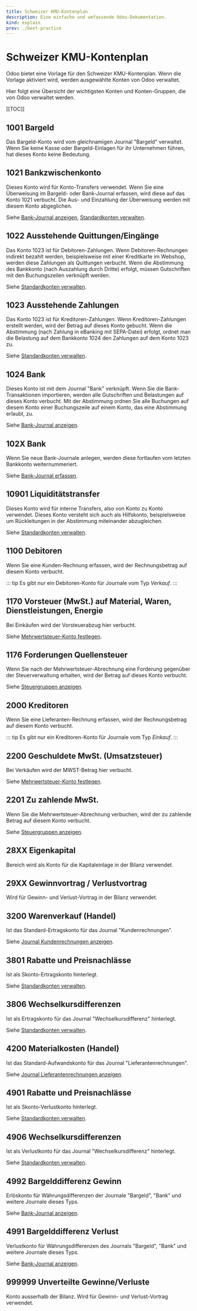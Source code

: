 ```yaml
---
title: Schweizer KMU-Kontenplan
description: Eine einfache und umfassende Odoo-Dokumentation.
kind: explain
prev: ./best-practice
---
```


# Schweizer KMU-Kontenplan

Odoo bietet eine Vorlage für den Schweizer KMU-Kontenplan. Wenn die Vorlage aktiviert wird, werden ausgewählte Konten von Odoo verwaltet.

Hier folgt eine Übersicht der wichtigsten Konten und Konten-Gruppen, die von Odoo verwaltet werden.

[[TOC]]

## 1001 Bargeld

Das Bargeld-Konto wird vom gleichnamigen Journal "Bargeld" verwaltet. Wenn Sie keine Kasse oder Bargeld-Einlagen für ihr Unternehmen führen, hat dieses Konto keine Bedeutung.

## 1021 Bankzwischenkonto

Dieses Konto wird für Konto-Transfers verwendet. Wenn Sie eine Überweisung im Bargeld- oder Bank-Journal erfassen, wird diese auf das Konto 1021 verbucht. Die Aus- und Einzahlung der Überweisung werden mit diesem Konto abgeglichen.

Siehe [Bank-Journal anzeigen](Accounting.md#Bank-Journal%20anzeigen), [Standardkonten verwalten](Accounting.md#Standardkonten%20verwalten).

## 1022 Ausstehende Quittungen/Eingänge

Das Konto 1023 ist für Debitoren-Zahlungen. Wenn Debitoren-Rechnungen indirekt bezahlt werden, beispielsweise mit einer Kreditkarte im Webshop, werden diese Zahlungen als Quittungen verbucht. Wenn die Abstimmung des Bankkonto (nach Auszahlung durch Dritte) erfolgt, müssen Gutschriften mit den Buchungszeilen verknüpft werden.

Siehe [Standardkonten verwalten](Accounting.md#Standardkonten%20verwalten).

## 1023 Ausstehende Zahlungen

Das Konto 1023 ist für Kreditoren-Zahlungen. Wenn Kreditoren-Zahlungen erstellt werden, wird der Betrag auf dieses Konto gebucht. Wenn die Abstimmung (nach Zahlung in eBanking mit SEPA-Datei) erfolgt, ordnet man die Belastung auf dem Bankkonto 1024 den Zahlungen auf dem Konto 1023 zu.

Siehe [Standardkonten verwalten](Accounting.md#Standardkonten%20verwalten).

## 1024 Bank

Dieses Konto ist mit dem Journal "Bank" verknüpft. Wenn Sie die Bank-Transaktionen importieren, werden alle Gutschriften und Belastungen auf dieses Konto verbucht. Mit der Abstimmung ordnen Sie alle Buchungen auf diesem Konto einer Buchungszeile auf einem Konto, das eine Abstimmung erlaubt, zu.

Siehe [Bank-Journal anzeigen](Accounting.md#Bank-Journal%20anzeigen).

## 102X Bank

Wenn Sie neue Bank-Journale anlegen, werden diese fortlaufen vom letzten Bankkonto weiternummeriert.

Siehe [Bank-Journal erfassen](Accounting.md#Bank-Journal%20erfassen).

## 10901 Liquiditätstransfer

Dieses Konto wird für interne Transfers, also von Konto zu Konto verwendet. Dieses Konto versteht sich auch als Hilfskonto, beispielsweise um Rückleitungen in der Abstimmung miteinander abzugleichen.

Siehe [Standardkonten verwalten](Accounting.md#Standardkonten%20verwalten).

## 1100 Debitoren

Wenn Sie eine Kunden-Rechnung erfassen, wird der Rechnungsbetrag auf diesem Konto verbucht.

::: tip
Es gibt nur ein Debitoren-Konto für Journale vom Typ _Verkauf_.
:::

## 1170 Vorsteuer (MwSt.) auf Material, Waren, Dienstleistungen, Energie

Bei Einkäufen wird der Vorsteuerabzug hier verbucht.

Siehe [Mehrwertsteuer-Konto festlegen](Accounting%20Tax.md#Mehrwertsteuer-Konto%20festlegen).

## 1176 Forderungen Quellensteuer

Wenn Sie nach der Mehrwertsteuer-Abrechnung eine Forderung gegenüber der Steuerverwaltung erhalten, wird der Betrag auf dieses Konto verbucht.

Siehe [Steuergruppen anzeigen](Accounting%20Tax.md#Steuergruppen%20anzeigen).

## 2000 Kreditoren

Wenn Sie eine Lieferanten-Rechnung erfassen, wird der Rechnungsbetrag auf diesem Konto verbucht.

::: tip
Es gibt nur ein Kreditoren-Konto für Journale vom Typ _Einkauf_.
:::

## 2200 Geschuldete MwSt. (Umsatzsteuer)

Bei Verkäufen wird der MWST-Betrag hier verbucht.

Siehe [Mehrwertsteuer-Konto festlegen](Accounting%20Tax.md#Mehrwertsteuer-Konto%20festlegen).

## 2201 Zu zahlende MwSt.

Wenn Sie die Mehrwertsteuer-Abrechnung verbuchen, wird der zu zahlende Betrag auf diesem Konto verbucht.

Siehe [Steuergruppen anzeigen](Accounting%20Tax.md#Steuergruppen%20anzeigen).

## 28XX Eigenkapital

Bereich wird als Konto für die Kapitaleinlage in der Bilanz verwendet.

## 29XX Gewinnvortrag / Verlustvortrag

Wird für Gewinn- und Verlust-Vortrag in der Bilanz verwendet.

## 3200 Warenverkauf (Handel)

Ist das Standard-Ertragskonto für das Journal "Kundenrechnungen".

Siehe [Journal Kundenrechnungen anzeigen](Invoicing.md#Journal%20Kundenrechnungen%20anzeigen).

## 3801 Rabatte und Preisnachlässe

Ist als Skonto-Ertragskonto hinterlegt.

Siehe [Standardkonten verwalten](Accounting.md#Standardkonten%20verwalten).

## 3806 Wechselkursdifferenzen

Ist als Ertragskonto für das Journal "Wechselkursdifferenz" hinterlegt.

Siehe [Standardkonten verwalten](Accounting.md#Standardkonten%20verwalten).

## 4200 Materialkosten (Handel)

Ist das Standard-Aufwandskonto für das Journal "Lieferantenrechnungen".

Siehe [Journal Lieferantenrechnungen anzeigen](Invoicing.md#Journal%20Lieferantenrechnungen%20anzeigen).

## 4901 Rabatte und Preisnachlässe

Ist als Skonto-Verlustkonto hinterlegt.

Siehe [Standardkonten verwalten](Accounting.md#Standardkonten%20verwalten).

## 4906 Wechselkursdifferenzen

Ist als Verlustkonto für das Journal "Wechselkursdifferenz" hinterlegt.

Siehe [Standardkonten verwalten](Accounting.md#Standardkonten%20verwalten).

## 4992 Bargelddifferenz Gewinn

Erlöskonto für Währungsdifferenzen der Journale "Bargeld", "Bank" und weitere Journale dieses Typs.

Siehe [Bank-Journal anzeigen](Accounting.md#Bank-Journal%20anzeigen).

## 4991 Bargelddifferenz Verlust

Verlustkonto für Währungsdifferenzen des Journals "Bargeld", "Bank" und weitere Journale dieses Typs.

Siehe [Bank-Journal anzeigen](Accounting.md#Bank-Journal%20anzeigen).

## 999999 Unverteilte Gewinne/Verluste

Konto ausserhalb der Bilanz. Wird für Gewinn- und Verlust-Vortrag verwendet.
